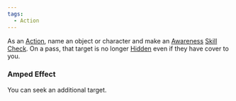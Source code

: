 ```yaml
---  
tags:  
  - Action  
---  
```

As an [Action](./Action.md), name an object or character and make an [Awareness](./Awareness.md) [Skill Check](./Skill%20Check.md). On a pass, that target is no longer [Hidden](./Hidden.md) even if they have cover to you.  
  
### Amped Effect  
You can seek an additional target.